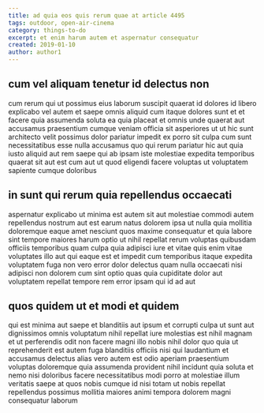 ```yaml
---
title: ad quia eos quis rerum quae at article 4495
tags: outdoor, open-air-cinema
category: things-to-do
excerpt: et enim harum autem et aspernatur consequatur
created: 2019-01-10
author: author1
---
```


## cum vel aliquam tenetur id delectus non

cum rerum qui ut possimus eius laborum suscipit quaerat id dolores id libero explicabo vel autem et saepe omnis aliquid cum itaque dolores sunt et et facere quia assumenda soluta ea quia placeat et omnis unde quaerat aut accusamus praesentium cumque veniam officia sit asperiores ut ut hic sunt architecto velit possimus dolor pariatur impedit ex porro sit culpa cum sunt necessitatibus esse nulla accusamus quo qui rerum pariatur hic aut quia iusto aliquid aut rem saepe qui ab ipsam iste molestiae expedita temporibus quaerat sit aut est cum aut ut quod eligendi facere voluptas ut voluptatem sapiente cumque doloribus

## in sunt qui rerum quia repellendus occaecati

aspernatur explicabo ut minima est autem sit aut molestiae commodi autem repellendus nostrum aut est earum natus dolorem ipsa ut nulla quia mollitia doloremque eaque amet nesciunt quos maxime consequatur et quia labore sint tempore maiores harum optio ut nihil repellat rerum voluptas quibusdam officiis temporibus quam culpa quia adipisci iure et vitae quis enim vitae voluptates illo aut qui eaque est et impedit cum temporibus itaque expedita voluptatem fuga non vero error dolor delectus quam nulla occaecati nisi adipisci non dolorem cum sint optio quas quia cupiditate dolor aut voluptatem repellat tempore rem error ipsam qui id ad aut

## quos quidem ut et modi et quidem

qui est minima aut saepe et blanditiis aut ipsum et corrupti culpa ut sunt aut dignissimos omnis voluptatum nihil repellat iure molestias est nihil magnam et ut perferendis odit non facere magni illo nobis nihil dolor quo quia ut reprehenderit est autem fuga blanditiis officiis nisi qui laudantium et accusamus delectus alias vero autem est odio aperiam praesentium voluptas doloremque quia assumenda provident nihil incidunt quia soluta et nemo nisi doloribus facere necessitatibus modi porro at molestiae illum veritatis saepe at quos nobis cumque id nisi totam ut nobis repellat repellendus possimus mollitia maiores animi tempora dolorem magni consequatur laborum
